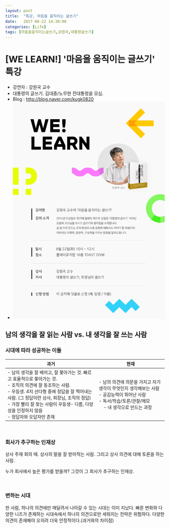 ```yaml
---
layout: post
title:  "특강, 마음을 움직이는 글쓰기"
date:   2017-08-22 14:30:00
categories: [Life]
tags: [마음을움직이는글쓰기,강원국,대통령글쓰기]
---
```



# [WE LEARN!] '마음을 움직이는 글쓰기' 특강

* 강연자 : 강원국 교수
* 대통령의 글쓰기. 김대중/노무현 전대통령을 모심.
* Blog : http://blog.naver.com/kugk0820
* ![welearn-170822.png](/static/assets/img/posts/welearn-170822.png)

## 남의 생각을 잘 읽는 사람 vs. 내 생각을 잘 쓰는 사람

### 시대에 따라 성공하는 이들

| 과거 | 현재 |
| --- | --- |
| \- 남의 생각을 잘 베끼고\, 잘 쫒아가는 것\. 빠르고 효율적으로 쫒아가는 것\.<br>\- 조직의 의견에 잘 동조하는 사람\.<br>\- 우등생\. 4지 선다형 중에 정답을 잘 찍어내는 사람\. \(그 정답이란 상사\, 회장님\, 조직의 정답\)<br>\- 가장 빨리 잘 찾는 사람이 우등생\- 다름\, 다양성을 인정하지 않음<br>\- 정답자와 오답자만 존재 | \- 남의 의견에 의문을 가지고 자기 생각이 무엇인지 생각해보는 사람<br>\- 공감능력이 뛰어난 사람<br>\- 독서/학습/토론/관찰/메모<br>    - 내 생각으로 만드는 과정 |

<br>

### 회사가 추구하는 인재상
상사 주재 회의 때.
상사의 말을 잘 받아적는 사람.
그리고 상사 의견에 대해 토론을 하는 사람.

누가 회사에서 높은 평가를 받을까?
그것이 그 회사가 추구하는 인재상.

<br>

### 변하는 시대
한 사람, 하나의 의견에만 매달려서 나아갈 수 있는 시대는 이미 지났다.
빠른 변화와 다양한 니즈가 존재하는 시대속에서
하나의 의견으로만 세워지는 전략은 위험하다.
다양한 의견이 존재해야 오히려 더욱 안정적이다.(과거와의 차이점)


<br>


